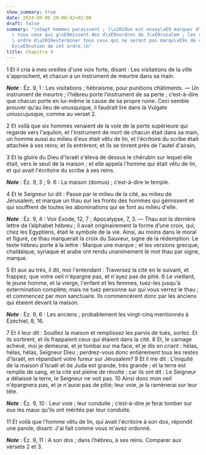 ```yaml
---
show_summary: true
date: 2024-09-06 20:00:42+02:00
draft: false
summary: "\nSept hommes paraissent ; l\u2019un est envoy\xE9 marquer d\u2019un signe\
  \ tous ceux qui g\xE9missent des d\xE9sordres de J\xE9rusalem ; les six autres ont\
  \ ordre d\u2019exterminer tous ceux qui ne seront pas marqu\xE9s de ce signe.\n\
  Ex\xE9cution de cet ordre.\n"
title: Chapitre 9
---
```





1 Et il cria à mes oreilles d'une voix forte, disant : Les visitations de la ville s'approchent, et chacun a un instrument de meurtre dans sa main.

***Note*** :  Éz. 9, 1 : Les visitations ; hébraïsme, pour punitions châtiments. ― Un instrument de meurtre ; l’hébreu porte l’instrument de sa perte ; c’est-à-dire que chacun porte en lui-même la cause de sa propre ruine. Ceci semble prouver qu’au lieu de unusquique, il faudrait lire dans la Vulgate uniuscujusque, comme au verset 2.

2 Et voilà que six hommes venaient de la voie de la porte supérieure qui regarde vers l'aquilon, et l'instrument de mort de chacun était dans sa main, un homme aussi au milieu d'eux était vêtu de lin, et l'écritoire du scribe était attachée à ses reins; et ils entrèrent, et ils se tinrent près de l'autel d'airain;


3 Et la gloire du Dieu d'Israël s'éleva de dessus le chérubin sur lequel elle était, vers le seuil de la maison ; et elle appela l'homme qui était vêtu de lin, et qui avait l'écritoire du scribe à ses reins.

***Note*** :  Éz. 9, 3 ; 9. 6 : La maison (domus) ; c’est-à-dire le temple.


4 Et le Seigneur lui dit : Passe par le milieu de la cité, au milieu de Jérusalem, et marque un thau sur les fronts des hommes qui gémissent et qui souffrent de toutes les abominations qui se font au milieu d'elle.

***Note*** :  Éz. 9, 4 : Voir Exode, 12, 7 ; Apocalypse, 7, 3. ― Thau est la dernière lettre de l’alphabet hébreu ; il avait originairement la forme d’une croix, qui, chez les Egyptiens, était le symbole de la vie. Ainsi, au moins dans le moral et figuré, ce thau marquerait la croix du Sauveur, signe de la rédemption. Le texte hébreu porte à la lettre : Marque une marque ; et les versions grecque, chaldaïque, syriaque et arabe ont rendu unanimement le mot thau par signe, marque.


5 Et aux au très, il dit, moi l'entendant : Traversez la cité en le suivant, et frappez; que votre oeil n'épargne pas, et n'ayez pas de pitié. 6 Le vieillard, le jeune homme, et la vierge, l'enfant et les femmes, tuez-les jusqu'à extermination complète; mais ne tuez personne sur qui vous verrez le thau ; et commencez par mon sanctuaire. Ils commencèrent donc par les anciens qui étaient devant la maison.

***Note*** :  Éz. 9, 6 : Les anciens ; probablement les vingt-cinq mentionnés à Ezéchiel, 8, 16.

7 Et il leur dit : Souillez la maison et remplissez les parvis de tués, sortez. Et ils sortirent, et ils frappaient ceux qui étaient dans la cité. 8 Et, le carnage achevé, moi je demeurai, et je tombai sur ma face, et je dis en criant : hélas, hélas, hélas, Seigneur Dieu ; perdrez-vous donc entièrement tous les restes d'Israël, en répandant votre fureur sur Jérusalem? 9 Et il me dit : L'iniquité de la maison d'Israël et de Juda est grande, très grande ; et la terre est remplie de sang, et la cité est pleine de révolte ; car ils ont dit : Le Seigneur a délaissé la terre, le Seigneur ne voit pas. 10 Ainsi donc mon oeil n'épargnera pas, et je n'aurai pas de pitié; leur voie, je la ramènerai sur leur tête.

***Note*** :  Éz. 9, 10 : Leur voie ; leur conduite ; c’est-à-dire je ferai tomber sur eux les maux qu’ils ont mérités par leur conduite.


11 Et voilà que l'homme vêtu de lin, qui avait l'écritoire à son dos, répondit une parole, disant: J'ai fait comme vous m'avez ordonné.

***Note*** :  Éz. 9, 11 : A son dos ; dans l’hébreu, à ses reins. Comparer aux versets 2 et 3.

